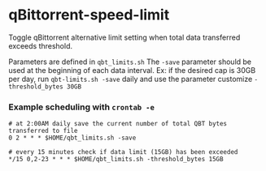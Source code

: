 # qBittorrent-speed-limit
Toggle qBittorrent alternative limit setting when total data transferred exceeds threshold.

Parameters are defined in `qbt_limits.sh`
The `-save` parameter should be used at the beginning of each data interval.  Ex: if the desired cap is 30GB per day, run `qbt-limits.sh -save` daily and use the parameter customize `-threshold_bytes 30GB`

### Example scheduling with `crontab -e`
```
# at 2:00AM daily save the current number of total QBT bytes transferred to file
0 2 * * * $HOME/qbt_limits.sh -save

# every 15 minutes check if data limit (15GB) has been exceeded
*/15 0,2-23 * * * $HOME/qbt_limits.sh -threshold_bytes 15GB
```

